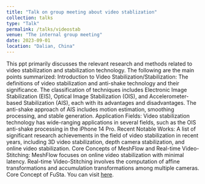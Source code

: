 ```yaml
---
title: "Talk on group meeting about video stablization"
collection: talks
type: "Talk"
permalink: /talks/videostab
venue: "The internal group meeting"
date: 2023-09-01
location: "Dalian, China"
---
```

This ppt primarily discusses the relevant research and methods related to video stabilization and stabilization technology. The following are the main points summarized: Introduction to Video Stabilization/Stabilization: The definitions of video stabilization and anti-shake technology and their significance. The classification of techniques includes Electronic Image Stabilization (EIS), Optical Image Stabilization (OIS), and Accelerometer-based Stabilization (AIS), each with its advantages and disadvantages. The anti-shake approach of AIS includes motion estimation, smoothing processing, and stable generation. Application Fields: Video stabilization technology has wide-ranging applications in several fields, such as the OIS anti-shake processing in the iPhone 14 Pro. Recent Notable Works: A list of significant research achievements in the field of video stabilization in recent years, including 3D video stabilization, depth camera stabilization, and online video stabilization. Core Concepts of MeshFlow and Real-time Video-Stitching: MeshFlow focuses on online video stabilization with minimal latency. Real-time Video-Stitching involves the computation of affine transformations and accumulation transformations among multiple cameras. Core Concept of FuSta. You can visit [here](https://cyfedu-dlut.github.io/PersonalWeb/PPT/videostab.pdf).





